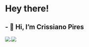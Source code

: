 # Hey there!
## - 👋 Hi, I’m Crissiano Pires

<a href="https://github.com/crissipires/github-readme-stats">
  <img align="center" src="https://github-readme-stats.vercel.app/api?username=crissipires&show_icons=true&theme=radical" />
</a>
<a href="https://github.com/crissipires/convoychat">
  <img align="center" src="https://github-readme-stats.vercel.app/api/top-langs/?username=crissipires&hide=shell,PowerShell&layout=compact&theme=radical&langs_count=10" />
</a>

<!---
crissipires/crissipires is a ✨ special ✨ repository because its `README.md` (this file) appears on your GitHub profile.
You can click the Preview link to take a look at your changes.
--->

